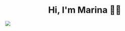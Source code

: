 <div align="center">
<h1> Hi, I'm Marina 👋🏼 </h1>
</div>

<img src="https://github.com/marinitx/marinitx/assets/123256807/ee754407-9525-4b95-a5fe-8055659e2a1e">

<!--
**marinitx/marinitx** is a ✨ _special_ ✨ repository because its `README.md` (this file) appears on your GitHub profile.

Here are some ideas to get you started:

- 🔭 I’m currently working on ...
- 🌱 I’m currently learning ...
- 👯 I’m looking to collaborate on ...
- 🤔 I’m looking for help with ...
- 💬 Ask me about ...
- 📫 How to reach me: ...
- 😄 Pronouns: ...
- ⚡ Fun fact: ...
-->
